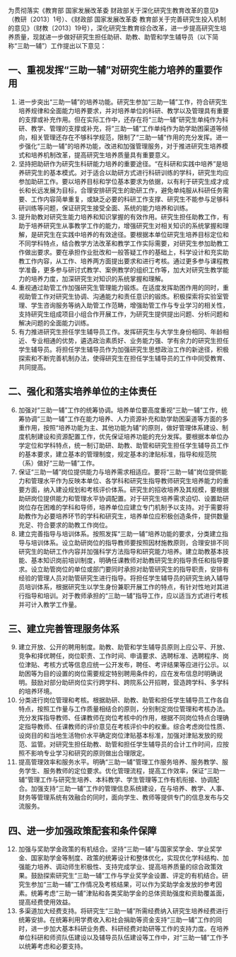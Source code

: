 
为贯彻落实《教育部 国家发展改革委 财政部关于深化研究生教育改革的意见》（教研〔2013〕1号）、《财政部 国家发展改革委 教育部关于完善研究生投入机制的意见》（财教〔2013〕19号），深化研究生教育综合改革，进一步提高研究生培养质量，现就进一步做好研究生担任助研、助教、助管和学生辅导员（以下简称“三助一辅”）工作提出以下意见：
## 一、重视发挥“三助一辅”对研究生能力培养的重要作用
1. 进一步突出“三助一辅”的培养功能。研究生参加“三助一辅”工作，符合研究生培养规律和全面能力培养要求，并对培养单位的科研、教学以及管理具有重要的支撑或补充作用。但在实际工作中，还存在将“三助一辅”研究生单纯作为科研、教学、管理的支撑或补充，将“三助一辅”工作单纯作为助学助困渠道等倾向，相关管理还存在不够科学规范，限制了“三助一辅”作用的充分发挥。进一步强化“三助一辅”的培养功能，改进和加强管理服务，对于推进研究生培养模式和培养机制改革，提高研究生培养质量具有重要意义。
2. 坚持把助研作为研究生科研能力培养的重要途径。“在科研和实践中培养”是培养研究生的基本模式。对于适合以助研方式进行科研训练的学科，研究生均应参加助研工作。要以培养目标和学位基本要求为依据，以有利于研究生成才成长和长远发展为目标，合理安排研究生的助研工作，避免单纯服从科研任务需要、工作内容简单重复，或缺乏必要的科研工作支撑、研究生不能参与足够科研训练等问题，保证研究生接受全面、系统的能力培养和训练。 
3. 提升助教对研究生能力培养和知识掌握的有效作用。研究生担任助教工作，有助于培养研究生从事教学工作的能力，增强研究生对相关知识的系统掌握和理解，是研究生在实践中培养的有效途径。要根据本单位研究生培养目标定位和不同学科特点，结合教学方法改革和教学工作实际需要，对研究生参加助教工作做出要求。要在承担作业批改和一般答疑工作的基础上，科学设计和充实助教工作内容，从工作、培养两方面提出要求和进行考核。通过更多参与课程教学准备，更多参与研讨式教学、案例教学的组织工作等，加大对研究生教学能力的培养力度，加深研究生对知识的系统掌握和理解。
4. 重视通过助管工作加强研究生管理能力锻炼。在适度发挥助困作用的同时，重视助管工作对研究生协调、沟通能力和责任意识的锻炼。积极探索将实验室管理、学生咨询服务等纳入助管工作范畴，增强助管工作与专业学习的相关性，支持研究生组成项目小组合作开展工作，为研究生提供提出问题、分析问题和解决问题的全面能力训练。
5. 有力推进研究生担任学生辅导员工作。发挥研究生与大学生身份相同、年龄相近、专业相通的优势，遴选政治素质好、业务能力强、学有余力的研究生担任学生辅导员。将担任学生辅导员作为加强研究生思想政治工作的新途径，积极探索和不断完善机制办法，使得研究生在担任学生辅导员的工作中同受教育、共同提高。
## 二、强化和落实培养单位的主体责任
6. 加强对“三助一辅”工作的统筹协调。培养单位要高度重视“三助一辅”工作，统筹协调“三助一辅”工作在能力培养、人力资源补充和助学助困渠道等方面的多重作用，按照“培养功能为主、其他功能为辅”的原则，做好管理体系建设、制度机制建设和资源配置工作，优先保证培养功能的充分发挥。要根据本单位办学定位和学科特点，统一制订助研、助教、助管和研究生担任学生辅导员工作的基本要求，建立基本的管理制度，规定基本的津贴标准，指导和规范院（系）做好“三助一辅”工作。
7. 保证“三助一辅”岗位提供能力与培养需求相适应。要将“三助一辅”岗位提供能力和管理水平作为反映本单位、各学科和研究生指导教师研究生培养能力的重要方面，纳入建设规划和考核评价体系。研究生的招收培养及其规模，要根据助研岗位提供能力和管理水平协调配置。对于研究生培养需求迫切、设置助研岗位存在困难的学科和导师，培养单位应建立专门机制予以支持。对于需要将助教作为必要培养环节的学科和研究生，培养单位应积极创造条件，提供数量充足、符合要求的助教工作岗位。
8. 建立完善指导与培训体系。按照发挥“三助一辅”培养功能的要求，分类建立指导与培训体系。设立助研岗位的指导教师要按照因材施教原则，合理安排不同研究生的助研工作内容并加强科学方法指导和研究能力培养。建立助教基本技能、基本知识岗前培训制度，明确任课教师对助教研究生的指导责任和指导要求。设立助管岗位的单位或部门要同时承担对助管研究生的指导职责，安排有经验的管理人员对助管研究生进行指导。将担任学生辅导员的研究生纳入辅导员培训体系，根据研究生以学生身份兼职开展工作的特点，有针对性地对其进行指导和培训。对于教师承担的“三助一辅”指导工作，应以适当方式进行考核并可计入教学工作量。
## 三、建立完善管理服务体系
9. 建立开放、公开的聘用制度。助教、助管和学生辅导员原则上应公平、开放、竞争和择优聘任，岗位职责、工作时间、申请要求、选聘标准、选聘程序、岗位津贴、考核方式等信息应统一公开发布，聘任、考评结果等应进行公示。以助困等为目的设置的岗位需要规定特别聘用条件的，应在发布信息时明确说明。鼓励对部分助研岗位实行跨学科、跨院系公开招聘，营造跨学科、多学科的培养环境。
10. 分类进行岗位管理和考核。根据助研、助教、助管和担任学生辅导员工作各自特点，按照工作量与工作质量相结合的原则，分别制定岗位管理和考核办法。充分发挥指导教师、任课教师在岗位考核中的作用，根据不同岗位特点合理确定指导教师、任课教师的评价意见在考核评价中的权重。综合考虑岗位性质、设岗目的和当地生活物价水平确定岗位津贴基本标准，加强对津贴发放的规范、监管。对研究生担任助教、助管和担任学生辅导员的合计工作时间，应按照不影响专业学习和研究的原则做出合理限定。
11. 提高管理效率和服务水平。明确“三助一辅”管理工作服务培养、服务教学、服务学生、服务教师的定位要求。优化管理流程，提高工作效率，保证“三助一辅”管理工作与研究生培养、本科教学、学生管理等工作有机衔接、协调配合。加强支持“三助一辅”工作的管理信息系统建设，在与培养、教学、人事、财务等管理系统有效融合的同时，面向学生、教师等提供专门的信息发布与交流服务。
## 四、进一步加强政策配套和条件保障
12. 加强与奖助学金政策的有机结合。坚持“三助一辅”与国家奖学金、学业奖学金、国家助学金等制度、政策的统筹设计和整体优化，实现优化学科结构、加强能力培养、调动师生积极性、支持完成学业、提高培养质量的综合政策效果。鼓励探索研究生“三助一辅”工作与学业奖学金设置、评定的有机结合。研究生参加“三助一辅”工作情况及考核结果，可以作为奖助学金发放的参考因素。统筹考虑“三助一辅”津贴和各类奖助学金的总体资助强度和资助覆盖面，提高经费使用效益。
13. 多渠道加大经费支持。将研究生“三助一辅”所需经费纳入研究生培养经费进行统筹安排。在统筹利用学费收入和社会捐助等资金支持“三助一辅”工作的同时，进一步加大基本科研业务费、科研经费对助研等工作的支持力度。在培养单位科研和师资队伍建设以及辅导员队伍建设等工作中，对“三助一辅”工作予以统筹考虑和必要支持。
